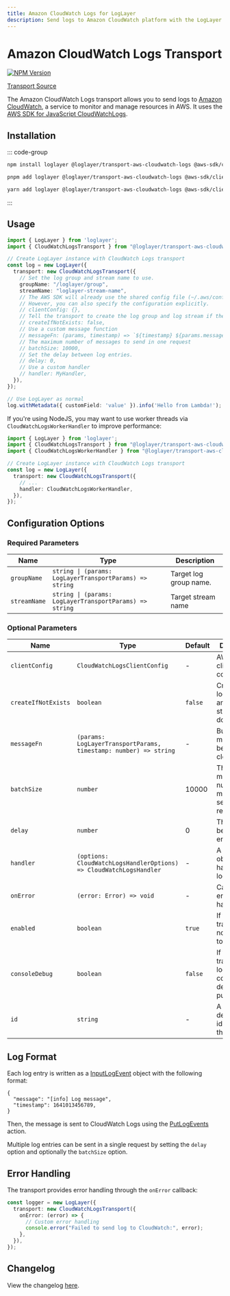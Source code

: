 ```yaml
---
title: Amazon CloudWatch Logs for LogLayer
description: Send logs to Amazon CloudWatch platform with the LogLayer logging library
---
```


# Amazon CloudWatch Logs Transport <Badge type="tip" text="Server" /> <Badge type="warning" text="Browser" />

[![NPM Version](https://img.shields.io/npm/v/%40loglayer%2Ftransport-aws-cloudwatch-logs)](https://www.npmjs.com/package/@loglayer/transport-aws-cloudwatch-logs)

[Transport Source](https://github.com/loglayer/loglayer/blob/master/packages/transports/aws-cloudwatch-logs)

The Amazon CloudWatch Logs transport allows you to send logs to [Amazon CloudWatch](https://aws.amazon.com/cloudwatch/), a service to monitor and manage resources in AWS.
It uses the [AWS SDK for JavaScript CloudWatchLogs](https://www.npmjs.com/package/@aws-sdk/client-cloudwatch-logs).

## Installation

::: code-group

```sh [npm]
npm install loglayer @loglayer/transport-aws-cloudwatch-logs @aws-sdk/client-cloudwatch-logs
```

```sh [pnpm]
pnpm add loglayer @loglayer/transport-aws-cloudwatch-logs @aws-sdk/client-cloudwatch-logs
```

```sh [yarn]
yarn add loglayer @loglayer/transport-aws-cloudwatch-logs @aws-sdk/client-cloudwatch-logs
```

:::

## Usage

```typescript
import { LogLayer } from 'loglayer';
import { CloudWatchLogsTransport } from "@loglayer/transport-aws-cloudwatch-logs";

// Create LogLayer instance with CloudWatch Logs transport
const log = new LogLayer({
  transport: new CloudWatchLogsTransport({
    // Set the log group and stream name to use.
    groupName: "/loglayer/group",
    streamName: "loglayer-stream-name",
    // The AWS SDK will already use the shared config file (~/.aws/config) or environment variables.
    // However, you can also specify the configuration explicitly.
    // clientConfig: {},
    // Tell the transport to create the log group and log stream if they don't exist
    // createIfNotExists: false,
    // Use a custom message function
    // messageFn: (params, timestamp) => `${timestamp} ${params.messages.map((msg) => String(msg)).join(" ")}`
    // The maximum number of messages to send in one request
    // batchSize: 10000,
    // Set the delay between log entries.
    // delay: 0,
    // Use a custom handler
    // handler: MyHandler,
  }),
});

// Use LogLayer as normal
log.withMetadata({ customField: 'value' }).info('Hello from Lambda!');
```

If you're using NodeJS, you may want to use worker threads via `CloudWatchLogsWorkerHandler` to improve performance:

```typescript
import { LogLayer } from 'loglayer';
import { CloudWatchLogsTransport } from "@loglayer/transport-aws-cloudwatch-logs";
import { CloudWatchLogsWorkerHandler } from "@loglayer/transport-aws-cloudwatch-logs/server";

// Create LogLayer instance with CloudWatch Logs transport
const log = new LogLayer({
  transport: new CloudWatchLogsTransport({
    // ...
    handler: CloudWatchLogsWorkerHandler,
  }),
});
```

## Configuration Options

### Required Parameters

| Name         | Type                                                    | Description            |
| ------------ | ------------------------------------------------------- | ---------------------- |
| `groupName`  | `string \| (params: LogLayerTransportParams) => string` | Target log group name. |
| `streamName` | `string \| (params: LogLayerTransportParams) => string` | Target stream name     |

### Optional Parameters

| Name                | Type                                                               | Default | Description                                                           |
| ------------------- | ------------------------------------------------------------------ | ------- | --------------------------------------------------------------------- |
| `clientConfig`      | `CloudWatchLogsClientConfig`                                       | -       | AWS SDK client configuration.                                         |
| `createIfNotExists` | `boolean`                                                          | `false` | Create the log group and/or log stream if they don't exist.           |
| `messageFn`         | `(params: LogLayerTransportParams, timestamp: number) => string`   | -       | Build the log message to be sent to cloudwatch.                       |
| `batchSize`         | `number`                                                           | 10000   | The maximum number of messages to send in one request.                |
| `delay`             | `number`                                                           | 0       | The delay between log entries.                                        |
| `handler`           | `(options: CloudWatchLogsHandlerOptions) => CloudWatchLogsHandler` | -       | A handler object to handle the log events.                            |
| `onError`           | `(error: Error) => void`                                           | -       | Callback for error handling                                           |
| `enabled`           | `boolean`                                                          | `true`  | If false, the transport will not send logs to the logger              |
| `consoleDebug`      | `boolean`                                                          | `false` | If true, the transport will log to the console for debugging purposes |
| `id`                | `string`                                                           | -       | A user-defined identifier for the transport                           |

## Log Format

Each log entry is written as a [InputLogEvent](https://docs.aws.amazon.com/AmazonCloudWatchLogs/latest/APIReference/API_InputLogEvent.html) object with the following format:

```json5
{
  "message": "[info] Log message",
  "timestamp": 1641013456789,
}
```

Then, the message is sent to CloudWatch Logs using the [PutLogEvents](https://docs.aws.amazon.com/AmazonCloudWatchLogs/latest/APIReference/API_PutLogEvents.html) action.

Multiple log entries can be sent in a single request by setting the `delay` option and optionally the `batchSize` option.

## Error Handling

The transport provides error handling through the `onError` callback:

```typescript
const logger = new LogLayer({
  transport: new CloudWatchLogsTransport({
    onError: (error) => {
      // Custom error handling
      console.error("Failed to send log to CloudWatch:", error);
    },
  }),
});
```

## Changelog

View the changelog [here](./changelogs/aws-cloudwatch-logs-changelog.md).
